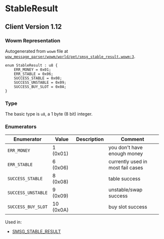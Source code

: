 # StableResult
## Client Version 1.12

### Wowm Representation

Autogenerated from `wowm` file at [`wow_message_parser/wowm/world/pet/smsg_stable_result.wowm:3`](https://github.com/gtker/wow_messages/tree/main/wow_message_parser/wowm/world/pet/smsg_stable_result.wowm#L3).

```rust,ignore
enum StableResult : u8 {
    ERR_MONEY = 0x01;
    ERR_STABLE = 0x06;
    SUCCESS_STABLE = 0x08;
    SUCCESS_UNSTABLE = 0x09;
    SUCCESS_BUY_SLOT = 0x0A;
}
```
### Type
The basic type is `u8`, a 1 byte (8 bit) integer.
### Enumerators
| Enumerator | Value  | Description | Comment |
| --------- | -------- | ----------- | ------- |
| `ERR_MONEY` | 1 (0x01) |  | you don't have enough money |
| `ERR_STABLE` | 6 (0x06) |  | currently used in most fail cases |
| `SUCCESS_STABLE` | 8 (0x08) |  | table success |
| `SUCCESS_UNSTABLE` | 9 (0x09) |  | unstable/swap success |
| `SUCCESS_BUY_SLOT` | 10 (0x0A) |  | buy slot success |

Used in:
* [SMSG_STABLE_RESULT](smsg_stable_result.md)
